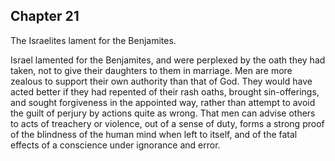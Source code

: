 ## Chapter 21

The Israelites lament for the Benjamites.

Israel lamented for the Benjamites, and were perplexed by the oath they had taken, not to give their daughters to them in marriage. Men are more zealous to support their own authority than that of God. They would have acted better if they had repented of their rash oaths, brought sin-offerings, and sought forgiveness in the appointed way, rather than attempt to avoid the guilt of perjury by actions quite as wrong. That men can advise others to acts of treachery or violence, out of a sense of duty, forms a strong proof of the blindness of the human mind when left to itself, and of the fatal effects of a conscience under ignorance and error.


